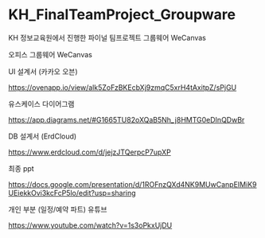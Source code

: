 # KH_FinalTeamProject_Groupware
KH 정보교육원에서 진행한 파이널 팀프로젝트 그룹웨어 WeCanvas

오피스 그룹웨어 WeCanvas

UI 설계서 (카카오 오븐)

https://ovenapp.io/view/alk5ZoFzBKEcbXj9zmqC5xrH4tAxitpZ/sPjGU

유스케이스 다이어그램

https://app.diagrams.net/#G1665TU82oXQaB5Nh_j8HMTG0eDInQDwBr

DB 설계서 (ErdCloud)

https://www.erdcloud.com/d/jejzJTQerpcP7upXP

최종 ppt

https://docs.google.com/presentation/d/1ROFnzQXd4NK9MUwCanpEIMiK9UEiekkOvi3kcFcP5lo/edit?usp=sharing

개인 부분 (일정/예약 파트) 유튜브

https://www.youtube.com/watch?v=1s3oPkxUjDU

